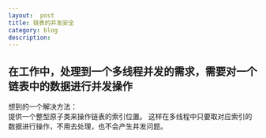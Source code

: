 ```yaml
---
layout:  post
title: 链表的并发安全
category: blog
description: 
---
```



## 在工作中，处理到一个多线程并发的需求，需要对一个链表中的数据进行并发操作

想到的一个解决方法：  
提供一个整型原子类来操作链表的索引位置。
这样在多线程中只要取对应索引的数据进行操作，不用去处理，也不会产生并发问题。